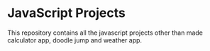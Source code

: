 # JavaScript Projects 

This repository contains all the javascript projects other than made calculator app, doodle jump and weather app.
